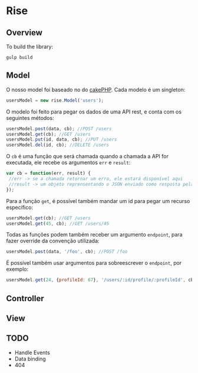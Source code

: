 Rise
=========

Overview
---
To build the library:
```
gulp build
```

Model
---
O nosso model foi baseado no do [cakePHP].
Cada modelo é um singleton:
```javascript
usersModel = new rise.Model('users');
```

O modelo foi feito para pegar os dados de uma API rest, e conta com os seguintes métodos:
```javascript
usersModel.post(data, cb); //POST /users
usersModel.get(cb); //GET /users
usersModel.put(id, data, cb); //PUT /users
usersModel.del(id, cb); //DELETE /users
```

O `cb` é uma função que será chamada quando a chamada a API for executada, ele recebe os argumentos `err` e `result`:
```javascript
var cb = function(err, result) {
 //err -> se a chamada retornar um erro, ele estará disponível aqui
 //result -> um objeto reprensentando o JSON enviado como resposta pela API
});

``` 

Para a função `get`, é possível também mandar um id para pegar um recurso específico:
```javascript
usersModel.get(cb); //GET /users
usersModel.get(45, cb); //GET /users/45
```

Todas as funções podem também receber um argumento `endpoint`, para fazer override da convenção utilizada:
```javascript
usersModel.post(data, '/foo', cb); //POST /foo
```

É possível também usar argumentos para sobreescrever o `endpoint`, por exemplo:
```javascript
usersModel.get(24, {profileId: 67}, '/users/:id/profile/:profileId', cb); //GET /users/24/profile/67
```

Controller
---

View
---

TODO
---
* Handle Events
* Data binding
* 404

[cakePHP]:http://cakephp.org/
